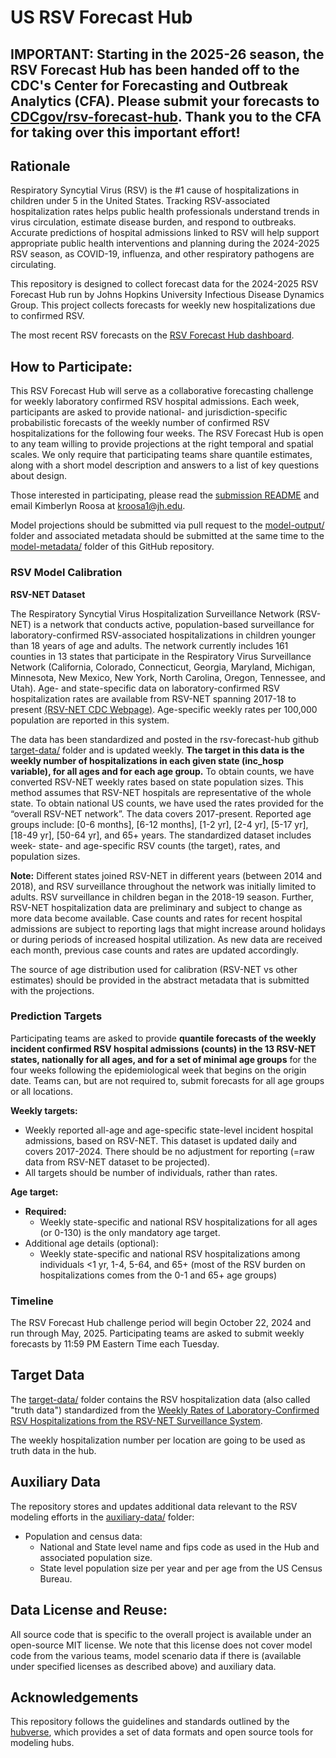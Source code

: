 # US RSV Forecast Hub

## IMPORTANT: Starting in the 2025-26 season, the RSV Forecast Hub has been handed off to the CDC's Center for Forecasting and Outbreak Analytics (CFA). Please submit your forecasts to [CDCgov/rsv-forecast-hub](https://github.com/CDCgov/rsv-forecast-hub). Thank you to the CFA for taking over this important effort!



## Rationale
Respiratory Syncytial Virus (RSV) is the #1 cause of hospitalizations in children under 5 in the United States. Tracking RSV-associated hospitalization rates helps public health professionals understand trends in virus circulation, estimate disease burden, and respond to outbreaks. Accurate predictions of hospital admissions linked to RSV will help support appropriate public health interventions and planning during the 2024-2025 RSV season, as COVID-19, influenza, and other respiratory pathogens are circulating. 

This repository is designed to collect forecast data for the 2024-2025 RSV Forecast Hub run by Johns Hopkins University Infectious Disease Dynamics Group. This project collects forecasts for weekly new hospitalizations due to confirmed RSV. 

The most recent RSV forecasts on the [RSV Forecast Hub dashboard](https://hopkinsidd.github.io/rsv-forecast-hub_website/).

## How to Participate:
This RSV Forecast Hub will serve as a collaborative forecasting challenge for weekly laboratory confirmed RSV hospital admissions. Each week, participants are asked to provide national- and jurisdiction-specific probabilistic forecasts of the weekly number of confirmed RSV hospitalizations for the following four weeks. The RSV Forecast Hub is open to any team willing to provide projections at the right temporal and spatial scales. We only require that participating teams share quantile estimates, along with a short model description and answers to a list of key questions about design. 

Those interested in participating, please read the [submission README](https://github.com/HopkinsIDD/rsv-forecast-hub/tree/main/model-output) and email Kimberlyn Roosa at kroosa1@jh.edu. 

Model projections should be submitted via pull request to the [model-output/](https://github.com/HopkinsIDD/rsv-forecast-hub/tree/main/model-output) folder and associated metadata should be submitted at the same time to the [model-metadata/](https://github.com/HopkinsIDD/rsv-forecast-hub/tree/main/model-metadata) folder of this GitHub repository. 

### RSV Model Calibration
**RSV-NET Dataset**

The Respiratory Syncytial Virus Hospitalization Surveillance Network (RSV-NET) is a network that conducts active, population-based surveillance for laboratory-confirmed RSV-associated hospitalizations in children younger than 18 years of age and adults. The network currently includes 161 counties in 13 states that participate in the Respiratory Virus Surveillance Network (California, Colorado, Connecticut, Georgia, Maryland, Michigan, Minnesota, New Mexico, New York, North Carolina, Oregon, Tennessee, and Utah). Age- and state-specific data on laboratory-confirmed RSV hospitalization rates are available from RSV-NET spanning 2017-18 to present [(RSV-NET CDC Webpage)](https://www.cdc.gov/rsv/research/rsv-net/index.html). Age-specific weekly rates per 100,000 population are reported in this system.

The data has been standardized and posted in the rsv-forecast-hub github [target-data/](https://github.com/HopkinsIDD/rsv-forecast-hub/tree/main/target-data) folder and is updated weekly. **The target in this data is the weekly number of hospitalizations in each given state (inc_hosp variable), for all ages and for each age group.** To obtain counts, we have converted RSV-NET weekly rates based on state population sizes. This method assumes that RSV-NET hospitals are representative of the whole state. To obtain national US counts, we have used the rates provided for the “overall RSV-NET network”. The data covers 2017-present. Reported age groups include: [0-6 months], [6-12 months], [1-2 yr], [2-4 yr], [5-17 yr], [18-49 yr], [50-64 yr], and 65+ years. The standardized dataset includes week- state- and age-specific RSV counts (the target), rates, and population sizes. 

**Note:** Different states joined RSV-NET in different years (between 2014 and 2018), and RSV surveillance throughout the network was initially limited to adults. RSV surveillance in children began in the 2018-19 season. Further, RSV-NET hospitalization data are preliminary and subject to change as more data become available. Case counts and rates for recent hospital admissions are subject to reporting lags that might increase around holidays or during periods of increased hospital utilization. As new data are received each month, previous case counts and rates are updated accordingly.

The source of age distribution used for calibration (RSV-NET vs other estimates) should be provided in the abstract metadata that is submitted with the projections.


### Prediction Targets
Participating teams are asked to provide **quantile forecasts of the weekly incident confirmed RSV hospital admissions (counts) in the 13 RSV-NET states, nationally for all ages, and for a set of minimal age groups** for the four weeks following the epidemiological week that begins on the origin date. Teams can, but are not required to, submit forecasts for all age groups or all locations.

**Weekly targets:**
- Weekly reported all-age and age-specific state-level incident hospital admissions, based on RSV-NET. This dataset is updated daily and covers 2017-2024. There should be no adjustment for reporting (=raw data from RSV-NET dataset to be projected). 
- All targets should be number of individuals, rather than rates. 

**Age target:**
- **Required:**
  -  Weekly state-specific and national RSV hospitalizations for all ages (or 0-130) is the only mandatory age target. 
- Additional age details (optional):
  - Weekly state-specific and national RSV hospitalizations among individuals <1 yr, 1-4, 5-64, and 65+ (most of the RSV burden on hospitalizations comes from the 0-1 and 65+ age groups)

### Timeline
The RSV Forecast Hub challenge period will begin October 22, 2024 and run through May, 2025. Participating teams are asked to submit weekly forecasts by 11:59 PM Eastern Time each Tuesday.

## Target Data
The [target-data/](https://github.com/HopkinsIDD/rsv-forecast-hub/tree/main/target-data) folder contains the RSV hospitalization data (also called "truth data") standardized from the [Weekly Rates of Laboratory-Confirmed RSV Hospitalizations from the RSV-NET Surveillance System](https://data.cdc.gov/Public-Health-Surveillance/Weekly-Rates-of-Laboratory-Confirmed-RSV-Hospitali/29hc-w46k/about_data).

The weekly hospitalization number per location are going to be used as truth data in the hub.

## Auxiliary Data
The repository stores and updates additional data relevant to the RSV modeling efforts in the [auxiliary-data/](https://github.com/HopkinsIDD/rsv-forecast-hub/tree/main/auxiliary-data) folder:

- Population and census data:
  - National and State level name and fips code as used in the Hub and associated population size.
  - State level population size per year and per age from the US Census Bureau.

## Data License and Reuse:
All source code that is specific to the overall project is available under an open-source MIT license. We note that this license does not cover model code from the various teams, model scenario data if there is (available under specified licenses as described above) and auxiliary data.

## Acknowledgements
This repository follows the guidelines and standards outlined by the [hubverse](https://hubdocs.readthedocs.io/en/latest/), which provides a set of data formats and open source tools for modeling hubs.

